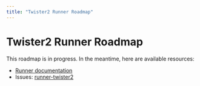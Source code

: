 ```yaml
---
title: "Twister2 Runner Roadmap"
---
```

<!--
Licensed under the Apache License, Version 2.0 (the "License");
you may not use this file except in compliance with the License.
You may obtain a copy of the License at

http://www.apache.org/licenses/LICENSE-2.0

Unless required by applicable law or agreed to in writing, software
distributed under the License is distributed on an "AS IS" BASIS,
WITHOUT WARRANTIES OR CONDITIONS OF ANY KIND, either express or implied.
See the License for the specific language governing permissions and
limitations under the License.
-->

# Twister2 Runner Roadmap

This roadmap is in progress. In the meantime, here are available resources:

 - [Runner documentation](/documentation/runners/twister2)
 - Issues: [runner-twister2](https://github.com/apache/beam/issues?q=is%3Aopen+is%3Aissue+label%3Arunner-twister2)
